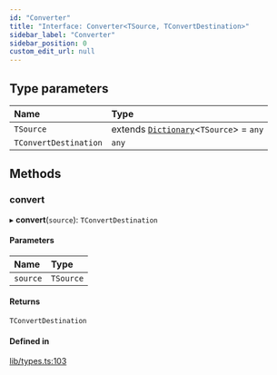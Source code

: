 ```yaml
---
id: "Converter"
title: "Interface: Converter<TSource, TConvertDestination>"
sidebar_label: "Converter"
sidebar_position: 0
custom_edit_url: null
---
```


## Type parameters

| Name | Type |
| :------ | :------ |
| `TSource` | extends [`Dictionary`](../modules.md#dictionary)<`TSource`\> = `any` |
| `TConvertDestination` | `any` |

## Methods

### convert

▸ **convert**(`source`): `TConvertDestination`

#### Parameters

| Name | Type |
| :------ | :------ |
| `source` | `TSource` |

#### Returns

`TConvertDestination`

#### Defined in

[lib/types.ts:103](https://github.com/nartc/mapper/blob/f06bf24a/packages/core/src/lib/types.ts#L103)
